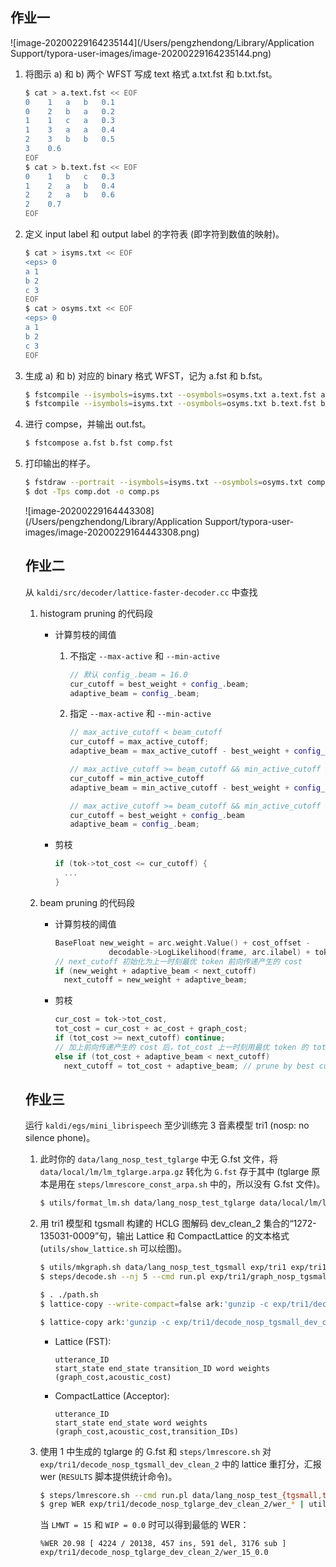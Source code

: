 ## 作业一

![image-20200229164235144](/Users/pengzhendong/Library/Application Support/typora-user-images/image-20200229164235144.png)


1. 将图示 a) 和 b) 两个 WFST 写成 text 格式 a.txt.fst 和 b.txt.fst。

   ``` bash
   $ cat > a.text.fst << EOF
   0	1	a	b	0.1
   0	2	b	a	0.2
   1	1	c	a	0.3
   1	3	a	a	0.4
   2	3	b	b	0.5
   3	0.6
   EOF
   $ cat > b.text.fst << EOF
   0	1	b	c	0.3
   1	2	a	b	0.4
   2	2	a	b	0.6
   2	0.7
   EOF
   ```

2. 定义 input label 和 output label 的字符表 (即字符到数值的映射)。

   ``` bash
   $ cat > isyms.txt << EOF
   <eps> 0
   a 1
   b 2
   c 3
   EOF
   $ cat > osyms.txt << EOF
   <eps> 0
   a 1
   b 2
   c 3
   EOF
   ```
3. 生成 a) 和 b) 对应的 binary 格式 WFST，记为 a.fst 和 b.fst。

   ``` bash
   $ fstcompile --isymbols=isyms.txt --osymbols=osyms.txt a.text.fst a.fst
   $ fstcompile --isymbols=isyms.txt --osymbols=osyms.txt b.text.fst b.fst
   ```

4. 进行 compse，并输出 out.fst。

   ``` bash
   $ fstcompose a.fst b.fst comp.fst
   ```

5. 打印输出的样子。

   ``` bash
   $ fstdraw --portrait --isymbols=isyms.txt --osymbols=osyms.txt comp.fst comp.dot
   $ dot -Tps comp.dot -o comp.ps
   ```

   ![image-20200229164443308](/Users/pengzhendong/Library/Application Support/typora-user-images/image-20200229164443308.png)

   ## 作业二

   从 `kaldi/src/decoder/lattice-faster-decoder.cc` 中查找

   1. histogram pruning 的代码段

      * 计算剪枝的阈值

        1. 不指定 `--max-active` 和 `--min-active`

           ``` c++
           // 默认 config_.beam = 16.0
           cur_cutoff = best_weight + config_.beam;
           adaptive_beam = config_.beam;
           ```

        2. 指定 `--max-active` 和 `--min-active`

           ``` c++
           // max_active_cutoff < beam_cutoff
           cur_cutoff = max_active_cutoff;
           adaptive_beam = max_active_cutoff - best_weight + config_.beam_delta;
           
           // max_active_cutoff >= beam_cutoff && min_active_cutoff > beam_cutoff
           cur_cutoff = min_active_cutoff
           adaptive_beam = min_active_cutoff - best_weight + config_.beam_delta;
           
           // max_active_cutoff >= beam_cutoff && min_active_cutoff <= beam_cutoff
           cur_cutoff = best_weight + config_.beam
           adaptive_beam = config_.beam;
           ```

      * 剪枝

        ``` c++
        if (tok->tot_cost <= cur_cutoff) {
          ...
        }
        ```

   2. beam pruning 的代码段

      * 计算剪枝的阈值

        ``` c++
        BaseFloat new_weight = arc.weight.Value() + cost_offset -
                    decodable->LogLikelihood(frame, arc.ilabel) + tok->tot_cost;
        // next_cutoff 初始化为上一时刻最优 token 前向传递产生的 cost
        if (new_weight + adaptive_beam < next_cutoff)
          next_cutoff = new_weight + adaptive_beam;
        ```

      * 剪枝

        ``` c++
        cur_cost = tok->tot_cost,
        tot_cost = cur_cost + ac_cost + graph_cost;
        if (tot_cost >= next_cutoff) continue;
        // 加上前向传递产生的 cost 后，tot_cost 上一时刻用最优 token 的 tot_cost 更小
        else if (tot_cost + adaptive_beam < next_cutoff)
          next_cutoff = tot_cost + adaptive_beam; // prune by best current token
        ```

   ## 作业三

   运行 `kaldi/egs/mini_librispeech` 至少训练完 3 音素模型 tri1 (nosp: no silence phone)。

   1. 此时你的 `data/lang_nosp_test_tglarge` 中无 G.fst 文件，将 `data/local/lm/lm_tglarge.arpa.gz` 转化为 `G.fst` 存于其中 (tglarge 原本是用在 `steps/lmrescore_const_arpa.sh` 中的，所以没有 G.fst 文件)。

      ``` bash
      $ utils/format_lm.sh data/lang_nosp_test_tglarge data/local/lm/lm_tglarge.arpa.gz data/local/dict_nosp/lexicon.txt data/lang_nosp_test_tglarge
      ```

   2. 用 tri1 模型和 tgsmall 构建的 HCLG 图解码 dev_clean_2 集合的“1272-135031-0009”句，输出 Lattice 和 CompactLattice 的文本格式 (`utils/show_lattice.sh` 可以绘图)。

      ``` bash
      $ utils/mkgraph.sh data/lang_nosp_test_tgsmall exp/tri1 exp/tri1/graph_nosp_tgsmall
      $ steps/decode.sh --nj 5 --cmd run.pl exp/tri1/graph_nosp_tgsmall data/dev_clean_2 exp/tri1/decode_nosp_tgsmall_dev_clean_2
      
      $ . ./path.sh
      $ lattice-copy --write-compact=false ark:'gunzip -c exp/tri1/decode_nosp_tgsmall_dev_clean_2/lat.1.gz |' 'scp,t,p:echo 1272-135031-0009 -|' | utils/int2sym.pl -f 4 data/lang_nosp_test_tgsmall/words.txt > lat.txt
      
      $ lattice-copy ark:'gunzip -c exp/tri1/decode_nosp_tgsmall_dev_clean_2/lat.1.gz |' 'scp,t,p:echo 1272-135031-0009 -|' | utils/int2sym.pl -f 3 data/lang_nosp_test_tgsmall/words.txt > clat.txt
      ```
      
      * Lattice (FST):
      
        ```
        utterance_ID
        start_state end_state transition_ID word weights (graph_cost,acoustic_cost)
        ```
      
      * CompactLattice (Acceptor): 
      
        ```
        utterance_ID
        start_state end_state word weights (graph_cost,acoustic_cost,transition_IDs)
        ```
      
   3. 使用 1 中生成的 tglarge 的 G.fst 和 `steps/lmrescore.sh` 对 `exp/tri1/decode_nosp_tgsmall_dev_clean_2` 中的 lattice 重打分，汇报 wer (`RESULTS` 脚本提供统计命令)。

      ``` bash
      $ steps/lmrescore.sh --cmd run.pl data/lang_nosp_test_{tgsmall,tglarge} data/dev_clean_2 exp/tri1/decode_nosp_{tgsmall,tglarge}_dev_clean_2
      $ grep WER exp/tri1/decode_nosp_tglarge_dev_clean_2/wer_* | utils/best_wer.sh
      ```

      当 `LMWT = 15` 和 `WIP = 0.0` 时可以得到最低的 WER：

      ```
      %WER 20.98 [ 4224 / 20138, 457 ins, 591 del, 3176 sub ] exp/tri1/decode_nosp_tglarge_dev_clean_2/wer_15_0.0
      ```

      

      